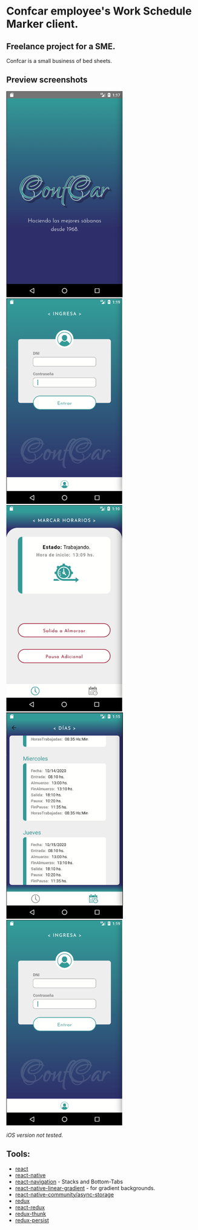# Confcar employee's Work Schedule Marker client.

## Freelance project for a SME.

Confcar is a small business of bed sheets.

## Preview screenshots

![Splash](./readmeImgs/screen0.png)
![Login](./readmeImgs/screen4.png)
![Marker](./readmeImgs/screen1.png)
![Summary](./readmeImgs/screen3.png)
![Details](./readmeImgs/screen4.png)

_iOS version not tested._

## Tools:
* [react](https://es.reactjs.org/)
* [react-native](https://reactnative.dev/)
* [react-navigation](https://reactnavigation.org/) - Stacks and Bottom-Tabs
* [react-native-linear-gradient](https://www.npmjs.com/package/react-native-linear-gradient) - for gradient backgrounds.
* [react-native-community/async-storage](https://react-native-async-storage.github.io/async-storage/)
* [redux](https://redux.js.org/)
* [react-redux](https://react-redux.js.org/)
* [redux-thunk](https://www.npmjs.com/package/redux-thunk)
* [redux-persist](https://www.npmjs.com/package/redux-persist)
